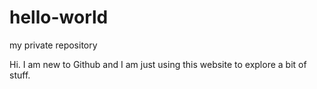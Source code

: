 # hello-world
my private repository

Hi. I am new to Github and I am just using this website to explore a bit of stuff. 
